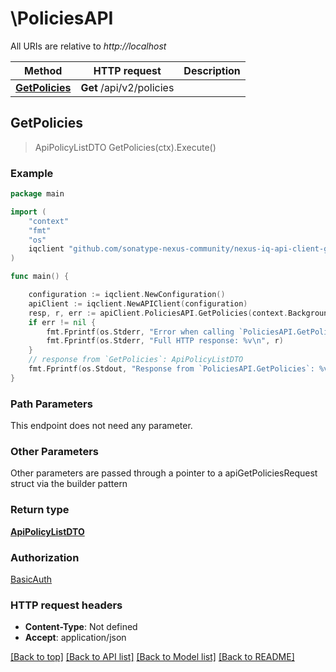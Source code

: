 # \PoliciesAPI

All URIs are relative to *http://localhost*

Method | HTTP request | Description
------------- | ------------- | -------------
[**GetPolicies**](PoliciesAPI.md#GetPolicies) | **Get** /api/v2/policies | 



## GetPolicies

> ApiPolicyListDTO GetPolicies(ctx).Execute()



### Example

```go
package main

import (
    "context"
    "fmt"
    "os"
    iqclient "github.com/sonatype-nexus-community/nexus-iq-api-client-go"
)

func main() {

    configuration := iqclient.NewConfiguration()
    apiClient := iqclient.NewAPIClient(configuration)
    resp, r, err := apiClient.PoliciesAPI.GetPolicies(context.Background()).Execute()
    if err != nil {
        fmt.Fprintf(os.Stderr, "Error when calling `PoliciesAPI.GetPolicies``: %v\n", err)
        fmt.Fprintf(os.Stderr, "Full HTTP response: %v\n", r)
    }
    // response from `GetPolicies`: ApiPolicyListDTO
    fmt.Fprintf(os.Stdout, "Response from `PoliciesAPI.GetPolicies`: %v\n", resp)
}
```

### Path Parameters

This endpoint does not need any parameter.

### Other Parameters

Other parameters are passed through a pointer to a apiGetPoliciesRequest struct via the builder pattern


### Return type

[**ApiPolicyListDTO**](ApiPolicyListDTO.md)

### Authorization

[BasicAuth](../README.md#BasicAuth)

### HTTP request headers

- **Content-Type**: Not defined
- **Accept**: application/json

[[Back to top]](#) [[Back to API list]](../README.md#documentation-for-api-endpoints)
[[Back to Model list]](../README.md#documentation-for-models)
[[Back to README]](../README.md)

